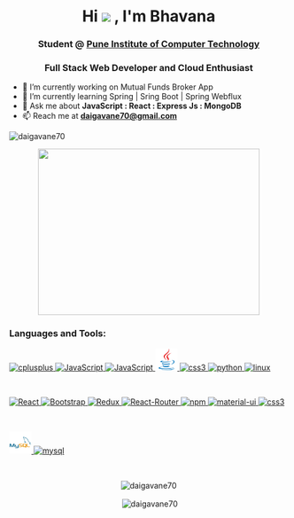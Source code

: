 <!DOCTYPE html>
<html lang="en">

<body>
  <h1 align="center">Hi <img src="https://media.giphy.com/media/hvRJCLFzcasrR4ia7z/giphy.gif" width="25px"> , I'm Bhavana
  </h1>
  <h3 align="center">Student @ <a href="https://pict.edu/#"> Pune Institute of Computer Technology</a> </h3>
  <h3 align="center">Full Stack Web Developer and Cloud Enthusiast</h3>

  - 🔭 I’m currently working on Mutual Funds Broker App 
  - 🌱 I’m currently learning Spring | Sring Boot | Spring Webflux
  - 💬 Ask me about **JavaScript : React : Express Js : MongoDB**
  - 📫 Reach me at **daigavane70@gmail.com**

  <p align="left"> <img
      src="https://komarev.com/ghpvc/?username=daigavane70&label=Profile%20views&color=0e75b6&style=flat"
      alt="daigavane70" /> </p>
  
  <div width="100%" align="center" ><img align="center" height='300' width='400' src='https://writing-systems.com/wp-content/uploads/2019/08/programming.gif'></img></div>
  
  <h3 align="left">Languages and Tools:</h3>
  <p align="left">


 <a href="https://www.w3schools.com/cpp/" target="_blank"> <img
        src='https://img.shields.io/badge/C%2B%2B-00599C?style=for-the-badge&logo=c%2B%2B&logoColor=white'
        alt="cplusplus" /> </a>
    <a href="https://www.w3schools.com/js/DEFAULT.asp" target="_blank"> <img
        src='https://img.shields.io/badge/JavaScript-F7DF1E?style=for-the-badge&logo=javascript&logoColor=black'
        alt="JavaScript" /> </a>
    <a href="https://www.w3schools.com/js/DEFAULT.asp" target="_blank"> <img
        src='https://img.shields.io/badge/TypeScript-007ACC?style=for-the-badge&logo=typescript&logoColor=white'
        alt="JavaScript" /> </a>
    <a href="https://www.java.com" target="_blank"> <img
        src="https://raw.githubusercontent.com/devicons/devicon/master/icons/java/java-original.svg" alt="java"
        width="40" height="40" /> </a>
    <a href="https://github.com/" target="_blank"> <img
        src="https://img.shields.io/badge/Git-F05032?style=for-the-badge&logo=git&logoColor=white" alt="css3" />
    </a>
    <a href="https://www.python.org" target="_blank"> 
    <img src="https://img.shields.io/badge/Python-14354C?style=for-the-badge&logo=python&logoColor=white"
        alt="python" /> </a>
    <a href="https://www.linux.org/" target="_blank"> <img
        src="https://img.shields.io/badge/Linux-FCC624?style=for-the-badge&logo=linux&logoColor=black" alt="linux" />
    </a>

 <br>

<a href="https://reactjs.org/" target="_blank"> <img
        src='https://img.shields.io/badge/React-20232A?style=for-the-badge&logo=react&logoColor=61DAFB' alt="React" />
    </a>
    <a href="https://getbootstrap.com/" target="_blank"> <img
        src='https://img.shields.io/badge/Bootstrap-563D7C?style=for-the-badge&logo=bootstrap&logoColor=white'
        alt="Bootstrap" /> </a>
    <a href="https://redux.js.org/" target="_blank"> <img
        src='https://img.shields.io/badge/Redux-593D88?style=for-the-badge&logo=redux&logoColor=white' alt="Redux" />
    </a>
    <a href="https://reactrouter.com/" target="_blank"> <img
        src='https://img.shields.io/badge/React_Router-CA4245?style=for-the-badge&logo=react-router&logoColor=white'
        alt="React-Router" />
    </a>
    <a href="https://www.npmjs.com/" target="_blank"> <img
        src="https://img.shields.io/badge/npm-CB3837?style=for-the-badge&logo=npm&logoColor=white" alt="npm" /> </a>
    <a href="https://material-ui.com/" target="_blank"> <img
        src="https://img.shields.io/badge/Material--UI-0081CB?style=for-the-badge&logo=material-ui&logoColor=white"
        alt="material-ui" /> </a>
    <a href="https://www.w3schools.com/css/" target="_blank"> <img
        src="https://img.shields.io/badge/CSS-239120?&style=for-the-badge&logo=css3&logoColor=white" alt="css3" /> </a>

   <br>

   <a href="https://www.mysql.com/" target="_blank"> <img
        src="https://raw.githubusercontent.com/devicons/devicon/master/icons/mysql/mysql-original-wordmark.svg"
        alt="mysql" width="40" height="40" /> </a>
   <a href="https://www.mongodb.com/" target="_blank"> <img
        src="https://img.shields.io/badge/MongoDB-4EA94B?style=for-the-badge&logo=mongodb&logoColor=white"
        alt="mysql" /> </a>

   <br>

  <p align="center"><img align="center"
      src="https://github-readme-stats.vercel.app/api/top-langs?username=daigavane70&show_icons=true&locale=en&layout=compact&theme=prussian"
      alt="daigavane70" /></p>

  <p align="center">&nbsp;<img align="center"
      src="https://github-readme-stats.vercel.app/api?username=daigavane70&show_icons=true&locale=en&layout=compact&theme=prussian"
      alt="daigavane70" /></p>

  <!--
<p><img align="center" src="https://github-readme-streak-stats.herokuapp.com/?user=daigavane70&theme=prussian" alt="daigavane70" /></p>
-->

</body>

</html>
